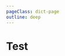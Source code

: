 ```yaml
---
pageClass: dict-page
outline: deep
---
```


# Test

<script setup>
import Word from '../../components/Word.vue';
import { data as dict } from '../words.data.ts'

</script>

<template v-for="(words, letter) in dict">
    <template v-if="words.length">
        <h2 :id="letter" class="tw-capitalize">{{ letter }}</h2>
        <Word v-for="word in words" :key="word.id" :word="word"/>
    </template>
</template>
